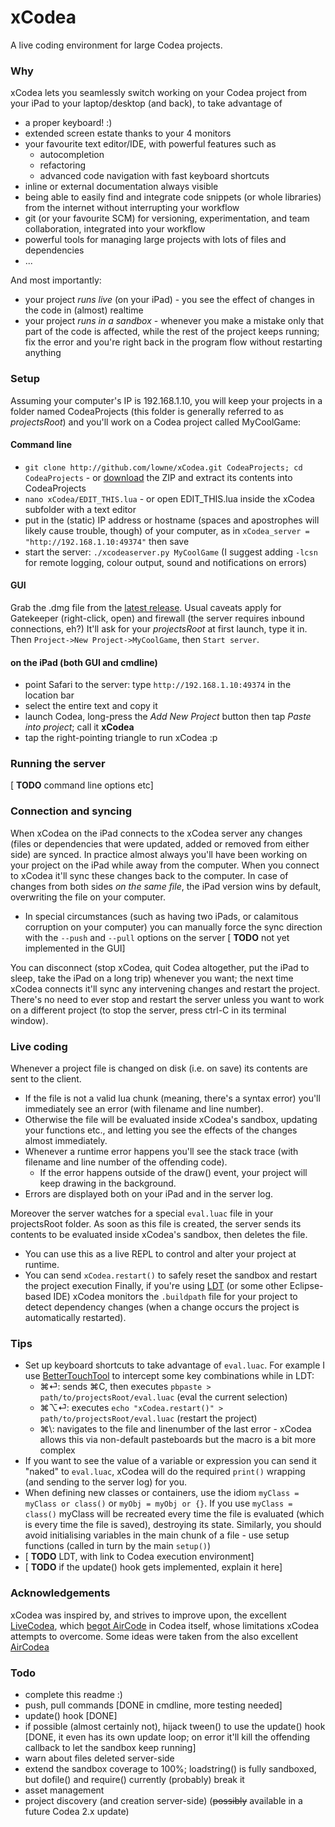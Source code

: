 # xCodea

A live coding environment for large Codea projects.

### Why

xCodea lets you seamlessly switch working on your Codea project from your iPad to your laptop/desktop (and back), to take advantage of

- a proper keyboard! :)
- extended screen estate thanks to your 4 monitors
- your favourite text editor/IDE, with powerful features such as
	- autocompletion
	- refactoring
	- advanced code navigation with fast keyboard shortcuts
- inline or external documentation always visible
- being able to easily find and integrate code snippets (or whole libraries) from the internet without interrupting your workflow
- git (or your favourite SCM) for versioning, experimentation, and team collaboration, integrated into your workflow
- powerful tools for managing large projects with lots of files and dependencies
- ...

And most importantly:

- your project _runs live_ (on your iPad) - you see the effect of changes in the code in (almost) realtime
- your project _runs in a sandbox_   - whenever you make a mistake only that part of the code is affected, while the rest of the project keeps running; fix the error and you're right back in the program flow without restarting anything

### Setup
Assuming your computer's IP is 192.168.1.10, you will keep your projects in a folder named CodeaProjects (this folder is generally referred to as _projectsRoot_) and you'll work on a Codea project called MyCoolGame:

#### Command line

- `git clone http://github.com/lowne/xCodea.git CodeaProjects; cd CodeaProjects` - or [download](https://github.com/lowne/xCodea/archive/dev.zip) the ZIP and extract its contents into CodeaProjects
- `nano xCodea/EDIT_THIS.lua` - or open EDIT_THIS.lua inside the xCodea subfolder with a text editor
- put in the (static) IP address or hostname (spaces and apostrophes will likely cause trouble, though) of your computer, as in `xCodea_server = "http://192.168.1.10:49374"` then save
- start the server: `./xcodeaserver.py MyCoolGame` (I suggest adding `-lcsn` for remote logging, colour output, sound and notifications on errors)

#### GUI
Grab the .dmg file from the [latest release](https://github.com/lowne/xCodea/releases). Usual caveats apply for Gatekeeper (right-click, open) and firewall (the server requires inbound connections, eh?) It'll ask for your _projectsRoot_ at first launch, type it in. Then `Project->New Project->MyCoolGame`, then `Start server`.

#### on the iPad (both GUI and cmdline)

- point Safari to the server: type `http://192.168.1.10:49374` in the location bar
- select the entire text and copy it
- launch Codea, long-press the _Add New Project_ button then tap _Paste into project_; call it **xCodea**
- tap the right-pointing triangle to run xCodea :p

### Running the server

[ **TODO** command line options etc]

### Connection and syncing

When xCodea on the iPad connects to the xCodea server any changes (files or dependencies that were updated, added or removed from either side) are synced. 
In practice almost always you'll have been working on your project on the iPad while away from the computer. When you connect to xCodea it'll sync these changes back to the computer.
In case of changes from both sides _on the same file_, the iPad version wins by default, overwriting the file on your computer.

- In special circumstances (such as having two iPads, or calamitous corruption on your computer) you can manually force the sync direction with the `--push` and `--pull` options on the server [ **TODO** not yet implemented in the GUI]

You can disconnect (stop xCodea, quit Codea altogether, put the iPad to sleep, take the iPad on a long trip) whenever you want; the next time xCodea connects it'll sync any intervening changes and restart the project. There's no need to ever stop and restart the server unless you want to work on a different project (to stop the server, press ctrl-C in its terminal window).

### Live coding

Whenever a project file is changed on disk (i.e. on save) its contents are sent to the client. 

- If the file is not a valid lua chunk (meaning, there's a syntax error) you'll immediately see an error (with filename and line number).
- Otherwise the file will be evaluated inside xCodea's sandbox, updating your functions etc., and letting you see the effects of the changes almost immediately.
- Whenever a runtime error happens you'll see the stack trace (with filename and line number of the offending code).
	- If the error happens outside of the draw() event, your project will keep drawing in the background.
- Errors are displayed both on your iPad and in the server log.

Moreover the server watches for a special `eval.luac` file in your projectsRoot folder. As soon as this file is created, the server sends its contents to be evaluated inside xCodea's sandbox, then deletes the file. 

- You can use this as a live REPL to control and alter your project at runtime.
- You can send `xCodea.restart()` to safely reset the sandbox and restart the project execution
Finally, if you're using [LDT](http://www.eclipse.org/koneki/ldt/) (or some other Eclipse-based IDE) xCodea monitors the `.buildpath` file for your project to detect dependency changes (when a change occurs the project is automatically restarted).

### Tips

- Set up keyboard shortcuts to take advantage of `eval.luac`. For example I use [BetterTouchTool](http://www.boastr.net/) to intercept some key combinations while in LDT:
	- ⌘⏎: sends ⌘C, then executes `pbpaste > path/to/projectsRoot/eval.luac` (eval the current selection)
	- ⌘⌥⏎: executes `echo "xCodea.restart()" > path/to/projectsRoot/eval.luac` (restart the project)
	- ⌘\\: navigates to the file and linenumber of the last error - xCodea allows this via non-default pasteboards but the macro is a bit more complex
- If you want to see the value of a variable or expression you can send it "naked" to `eval.luac`, xCodea will do the required `print()` wrapping (and sending to the server log) for you.
- When defining new classes or containers, use the idiom `myClass = myClass or class()` or `myObj = myObj or {}`. If you use `myClass = class()` myClass will be recreated every time the file is evaluated (which is every time the file is saved), destroying its state. Similarly, you should avoid initialising variables in the main chunk of a file - use setup functions (called in turn by the main `setup()`)
- [ **TODO** LDT, with link to Codea execution environment]
- [ **TODO** if the update() hook gets implemented, explain it here]

### Acknowledgements

xCodea was inspired by, and strives to improve upon, the excellent [LiveCodea](https://github.com/tofferPika/LiveCodea), which [begot AirCode](http://www.twolivesleft.com/Codea/Talk/discussion/comment/23225#Comment_23225) in Codea itself, whose limitations xCodea attempts to overcome. Some ideas were taken from the also excellent [AirCodea](https://github.com/CodeSturgeon/AirCodea)

### Todo

- complete this readme :)
- push, pull commands [DONE in cmdline, more testing needed]
- update() hook [DONE]
- if possible (almost certainly not), hijack tween() to use the update() hook [DONE, it even has its own update loop; on error it'll kill the offending callback to let the sandbox keep running]
- warn about files deleted server-side
- extend the sandbox coverage to 100%; loadstring() is fully sandboxed, but dofile() and require() currently (probably) break it
- asset management
- project discovery (and creation server-side) (~~possibly~~ available in a future Codea 2.x update)

